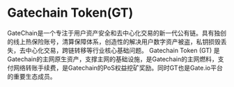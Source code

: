 # Gatechain Token(GT)

GateChain是一个专注于用户资产安全和去中心化交易的新一代公有链。具有独创的线上热保险账号，清算保障体系，创造性的解决用户数字资产被盗，私钥损毁丢失，去中心化交易，跨链转移等行业核心基础问题。
Gatechain Token (GT) 是Gatechain的主网原生资产，支撑主网的基础设施，是Gatechain的主网燃料，支付网络转账手续费，是Gatechain的PoS权益挖矿奖励。同时GT也是Gate.io平台的重要生态成员。
